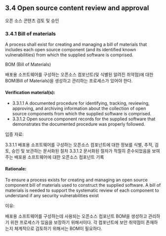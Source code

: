 ## 3.4	 Open source content review and approval

오픈 소스 콘텐츠 검토 및 승인

### 3.4.1	Bill of materials
A process shall exist for creating and managing a bill of materials that includes each open source component (and its identified known vulnerabilities) from which the supplied software is comprised. 

BOM (Bill of Materials)

배포용 소프트웨어를 구성하는 오픈소스 컴포넌트(및 식별된 알려진 취약점)에 대한 BOM(Bill of Materials)을 생성하고 관리하는 프로세스가 있어야 한다.

#### Verification material(s):
* 3.3.1.1 A documented procedure for identifying, tracking, reviewing, approving, and archiving information about the collection of open source components from which the supplied software is comprised.
* 3.3.1.2 Open source component records for the supplied software that demonstrates the documented procedure was properly followed.

입증 자료:

3.3.1.1 배포용 소프트웨어를 구성하는 오픈소스 컴포넌트에 대한 정보를 식별, 추적, 검토, 승인 및 보관하는 문서화된 절차
3.3.1.2 문서화된 절차가 적절히 준수되었음을 보여주는 배포용 소프트웨어에 대한 오픈소스 컴포넌트 기록


#### Rationale:
To ensure a process exists for creating and managing an open source component bill of materials used to construct the supplied software. A bill of materials is needed to support the systematic review of each component to understand if any security vulnerabilities exist 

이유:

배포용 소프트웨어를 구성하는데 사용되는 오픈소스 컴포넌트 BOM을 생성하고 관리하기 위한 프로세스가 있음을 보장하기 위해서이다. 각 컴포넌트에 보안 취약점이 존재하는지 체계적으로 검토하기 위해서는 BOM이 필요하다. 
